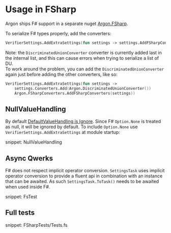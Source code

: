 # Usage in FSharp

Argon ships F# support in a separate nuget [Argon.FSharp](https://www.nuget.org/packages/Argon.FSharp/).

To serialize F# types properly, add the converters:

```fs
VerifierSettings.AddExtraSettings(fun settings -> settings.AddFSharpConverters())
```

Note: the `DiscriminatedUnionConverter` converter is currently added last in the internal list, and this can cause errors when trying to serialize a list of DU.  
To work around the problem, you can add the `DiscriminatedUnionConverter` again just before adding the other converters, like so:
```fs
VerifierSettings.AddExtraSettings(fun settings ->
    settings.Converters.Add(Argon.DiscriminatedUnionConverter())
    Argon.FSharpConverters.AddFSharpConverters(settings))
```

## NullValueHandling

By default [DefaultValueHandling is Ignore](/docs/serializer-settings.md#default-settings). Since F# `Option.None` is treated as null, it will be ignored by default. To include `Option.None` use `VerifierSettings.AddExtraSettings` at module startup:

snippet: NullValueHandling


## Async Qwerks

F# does not respect implicit operator conversion. `SettingsTask` uses implicit operator conversion to provide a fluent api in combination with an instance that can be awaited. As such `SettingsTask.ToTask()` needs to be awaited when used inside F#.

snippet: FsTest


## Full tests

snippet: FSharpTests/Tests.fs
